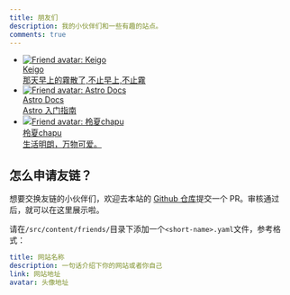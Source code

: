 ```yaml
---
title: 朋友们
description: 我的小伙伴们和一些有趣的站点。
comments: true
---
```


<ul class="grid grid-cols-1 sm:grid-cols-2 gap-4 md:gap-8"> <li> <a href="https://astro.sliverkeigo.top/" target="_blank" rel="noopener noreferrer external"> <div class="p-4 flex gap-2 bg-accent/10 rounded-lg group"> <img class="shrink-0 size-16 object-contain rounded-full" src="https://www.sliverkeigo.top/_next/image?url=https%3A%2F%2Fsliverkeigo.top%2Fapi%2Fv2%2Fobjects%2Favatar%2Fd7mox619mtisq9vtxt.png&amp;w=384&amp;q=75" alt="Friend avatar: Keigo" loading="lazy"> <div class="min-w-0 grow"> <div class="truncate font-bold text-xl group-hover:text-accent"> Keigo </div> <div class="text-sm line-clamp-2">那天早上的霧散了,不止早上,不止霧</div> </div> <i class="shrink-0 iconfont icon-external-link group-hover:text-accent"></i> </div> </a> </li><li> <a href="https://docs.astro.build/en/getting-started/" target="_blank" rel="noopener noreferrer external"> <div class="p-4 flex gap-2 bg-accent/10 rounded-lg group"> <img class="shrink-0 size-16 object-contain rounded-full" src="https://s2.loli.net/2023/12/13/YbKirkO21CtdvMD.png" alt="Friend avatar: Astro Docs" loading="lazy"> <div class="min-w-0 grow"> <div class="truncate font-bold text-xl group-hover:text-accent"> Astro Docs </div> <div class="text-sm line-clamp-2">Astro 入门指南</div> </div> <i class="shrink-0 iconfont icon-external-link group-hover:text-accent"></i> </div> </a> </li><li> <a href="https://www.lxchapu.com" target="_blank" rel="noopener noreferrer external"> <div class="p-4 flex gap-2 bg-accent/10 rounded-lg group"> <img class="shrink-0 size-16 object-contain rounded-full" src="https://s2.loli.net/2024/04/23/tIxXmT45RbBDWH8.webp" alt="Friend avatar: 柃夏chapu" loading="lazy"> <div class="min-w-0 grow"> <div class="truncate font-bold text-xl group-hover:text-accent"> 柃夏chapu </div> <div class="text-sm line-clamp-2">生活明朗，万物可爱。</div> </div> <i class="shrink-0 iconfont icon-external-link group-hover:text-accent"></i> </div> </a> </li> </ul>

## 怎么申请友链？

想要交换友链的小伙伴们，欢迎去本站的 [Github 仓库](https://github.com/lxchapu/astro-gyoza/tree/main/src/content/friends)提交一个 PR。审核通过后，就可以在这里展示啦。

请在`/src/content/friends/`目录下添加一个`<short-name>.yaml`文件，参考格式：

```yml
title: 网站名称
description: 一句话介绍下你的网站或者你自己
link: 网站地址
avatar: 头像地址
```
